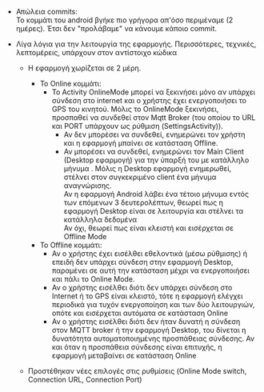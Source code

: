 + Απώλεια commits: <br />
    Το κομμάτι του android βγήκε πιο γρήγορα απ'όσο περιμέναμε (2 ημέρες). Έτσι δεν
    "προλάβαμε" να κάνουμε κάποιο commit.

+ Λίγα λόγια για την λειτουργία της εφαρμογής. Περισσότερες, τεχνικές, λεπτομέρεις, υπάρχουν
    στον αντίστοιχο κώδικα
    + Η εφαρμογή χωρίζεται σε 2 μέρη.
        + Το Online κομμάτι:
            + Το Activity OnlineMode μπορεί να ξεκινήσει μόνο αν υπάρχει σύνδεση στο internet και ο χρήστης
            έχει ενεργοποιήσει το GPS του κινητού. Μόλις το OnlineMode ξεκινήσει, προσπαθεί να συνδεθεί
            στον Mqtt Broker (του οποίου το URL και PORT υπάρχουν ως ρύθμιση (SettingsActivity)).
                + Αν δεν μπορέσει να συνδεθεί, ενημερώνει τον χρήστη και η εφαρμογή μπαίνει σε κατάσταση Offline.
                + Αν μπορέσει να συνδεθεί, ενημερώνει τον Main Client (Desktop εφαρμογή) για την ύπαρξή του
                    με κατάλληλο μήνυμα . Μόλις η Desktop εφαρμογή ενημερωθεί, στέλνει στον συγκεκριμένο
                    client ένα μήνυμα αναγνώρισης.<br />
                         Αν η εφαρμογή Android λάβει ένα τέτοιο μήνυμα εντός των επόμενων 3 δευτερολέπτων,
                            θεωρεί πως η εφαρμογή Desktop είναι σε λειτουργία και στέλνει τα κατάλληλα δεδομένα <br />
                         Αν όχι, θεωρεί πως είναι κλειστή και εισέρχεται σε Offline Mode
        + Το Offline κομμάτι:
            + Αν ο χρήστης έχει εισέλθει εθελοντικά (μέσω ρύθμισης) ή επειδή δεν υπάρχει σύνδεση στην εφαρμογή Desktop,
            παραμένει σε αυτή την κατάσταση μέχρι να ενεργοποιήσει και πάλι το Online Mode.
            + Αν ο χρήστης εισέλθει διότι δεν υπάρχει σύνδεση στο Internet ή το GPS είναι κλειστό, τότε
            η εφαρμογή ελέγχει περιοδικά για τυχόν ενεργοποίηση και των δύο λειτουργιών, οπότε και εισέρχεται
            αυτόματα σε κατάσταση Online
            + Αν ο χρήστης εισέλθει διότι δεν ήταν δυνατή η σύνδεση στον MQTT broker ή την εφαρμογή Desktop, του 
                δίνεται η δυνατότητα αυτοματοποιημένης προσπάθειας σύνδεσης. Αν και όταν η προσπάθεια σύνδεσης είναι επιτυχής,
                η εφαρμογή μεταβαίνει σε κατάσταση Online

    + Προστέθηκαν νέες επιλογές στις ρυθμίσεις (Online Mode switch, Connection URL, Connection Port)
